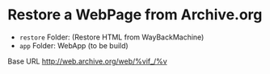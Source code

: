 # Restore a WebPage from Archive.org
- `restore` Folder: (Restore HTML from WayBackMachine)
- `app` Folder: WebApp (to be build)



Base URL http://web.archive.org/web/%vif_/%v